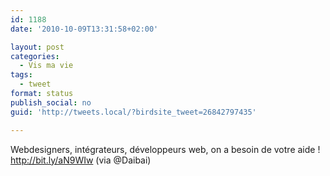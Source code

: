 ```yaml
---
id: 1188
date: '2010-10-09T13:31:58+02:00'

layout: post
categories:
  - Vis ma vie
tags:
  - tweet
format: status
publish_social: no
guid: 'http://tweets.local/?birdsite_tweet=26842797435'

---
```


Webdesigners, intégrateurs, développeurs web, on a besoin de votre aide ! http://bit.ly/aN9WIw (via @Daibai)